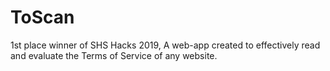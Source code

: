 # ToScan
1st place winner of SHS Hacks 2019, A web-app created to effectively read and evaluate the Terms of Service of any website.
